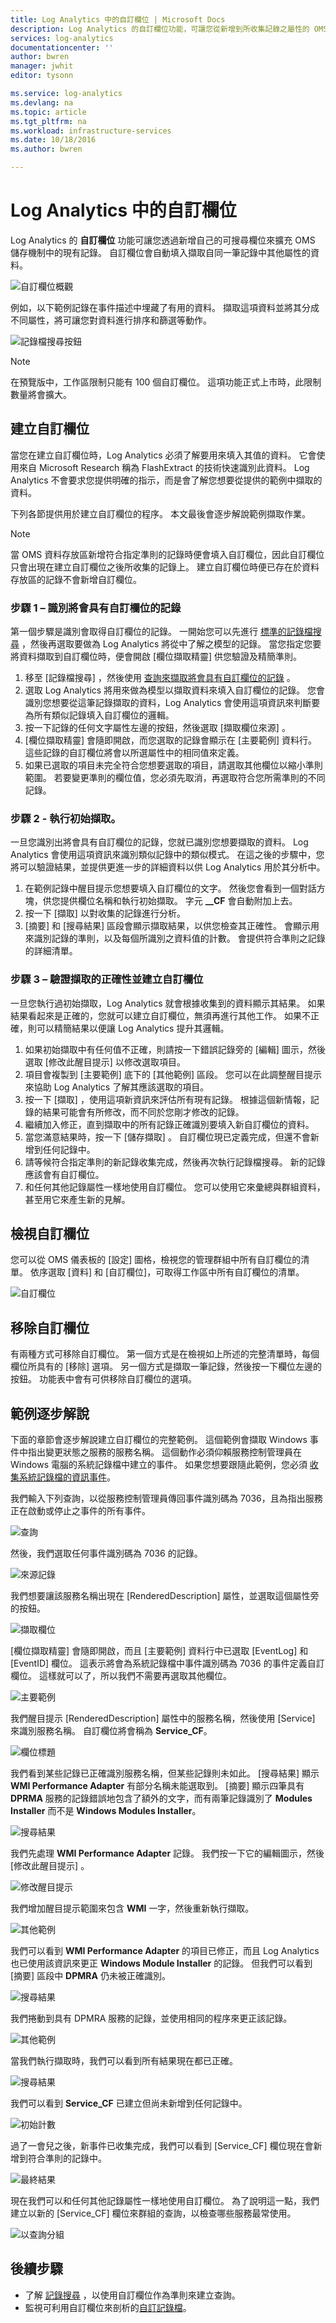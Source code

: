 ```yaml
---
title: Log Analytics 中的自訂欄位 | Microsoft Docs
description: Log Analytics 的自訂欄位功能，可讓您從新增到所收集記錄之屬性的 OMS 資料建立自己的可搜尋欄位。  本文說明用來建立自訂欄位的程序，並透過範例事件提供詳細的逐步解說。
services: log-analytics
documentationcenter: ''
author: bwren
manager: jwhit
editor: tysonn

ms.service: log-analytics
ms.devlang: na
ms.topic: article
ms.tgt_pltfrm: na
ms.workload: infrastructure-services
ms.date: 10/18/2016
ms.author: bwren

---
```

# <a name="custom-fields-in-log-analytics"></a>Log Analytics 中的自訂欄位
Log Analytics 的 **自訂欄位** 功能可讓您透過新增自己的可搜尋欄位來擴充 OMS 儲存機制中的現有記錄。  自訂欄位會自動填入擷取自同一筆記錄中其他屬性的資料。

![自訂欄位概觀](media/log-analytics-custom-fields/overview.png)

例如，以下範例記錄在事件描述中埋藏了有用的資料。  擷取這項資料並將其分成不同屬性，將可讓您對資料進行排序和篩選等動作。

![記錄檔搜尋按鈕](media/log-analytics-custom-fields/sample-extract.png)

> [!NOTE]
> 在預覽版中，工作區限制只能有 100 個自訂欄位。  這項功能正式上市時，此限制數量將會擴大。
> 
> 

## <a name="creating-a-custom-field"></a>建立自訂欄位
當您在建立自訂欄位時，Log Analytics 必須了解要用來填入其值的資料。  它會使用來自 Microsoft Research 稱為 FlashExtract 的技術快速識別此資料。  Log Analytics 不會要求您提供明確的指示，而是會了解您想要從提供的範例中擷取的資料。

下列各節提供用於建立自訂欄位的程序。  本文最後會逐步解說範例擷取作業。

> [!NOTE]
> 當 OMS 資料存放區新增符合指定準則的記錄時便會填入自訂欄位，因此自訂欄位只會出現在建立自訂欄位之後所收集的記錄上。  建立自訂欄位時便已存在於資料存放區的記錄不會新增自訂欄位。
> 
> 

### <a name="step-1-identify-records-that-will-have-the-custom-field"></a>步驟 1 – 識別將會具有自訂欄位的記錄
第一個步驟是識別會取得自訂欄位的記錄。  一開始您可以先進行 [標準的記錄檔搜尋](log-analytics-log-searches.md) ，然後再選取要做為 Log Analytics 將從中了解之模型的記錄。  當您指定您要將資料擷取到自訂欄位時，便會開啟 [欄位擷取精靈]  供您驗證及精簡準則。

1. 移至 [記錄檔搜尋]  ，然後使用 [查詢來擷取將會具有自訂欄位的記錄](log-analytics-log-searches.md) 。
2. 選取 Log Analytics 將用來做為模型以擷取資料來填入自訂欄位的記錄。  您會識別您想要從這筆記錄擷取的資料，Log Analytics 會使用這項資訊來判斷要為所有類似記錄填入自訂欄位的邏輯。
3. 按一下記錄的任何文字屬性左邊的按鈕，然後選取 [擷取欄位來源] 。
4. [欄位擷取精靈] 會隨即開啟，而您選取的記錄會顯示在 [主要範例] 資料行。  這些記錄的自訂欄位將會以所選屬性中的相同值來定義。  
5. 如果已選取的項目未完全符合您想要選取的項目，請選取其他欄位以縮小準則範圍。  若要變更準則的欄位值，您必須先取消，再選取符合您所需準則的不同記錄。

### <a name="step-2-perform-initial-extract"></a>步驟 2 - 執行初始擷取。
一旦您識別出將會具有自訂欄位的記錄，您就已識別您想要擷取的資料。  Log Analytics 會使用這項資訊來識別類似記錄中的類似模式。  在這之後的步驟中，您將可以驗證結果，並提供更進一步的詳細資料以供 Log Analytics 用於其分析中。

1. 在範例記錄中醒目提示您想要填入自訂欄位的文字。  然後您會看到一個對話方塊，供您提供欄位名稱和執行初始擷取。  字元 **\__CF** 會自動附加上去。
2. 按一下 [擷取]  以對收集的記錄進行分析。  
3. [摘要] 和 [搜尋結果] 區段會顯示擷取結果，以供您檢查其正確性。   會顯示用來識別記錄的準則，以及每個所識別之資料值的計數。   會提供符合準則之記錄的詳細清單。

### <a name="step-3-verify-accuracy-of-the-extract-and-create-custom-field"></a>步驟 3 – 驗證擷取的正確性並建立自訂欄位
一旦您執行過初始擷取，Log Analytics 就會根據收集到的資料顯示其結果。  如果結果看起來是正確的，您就可以建立自訂欄位，無須再進行其他工作。  如果不正確，則可以精簡結果以便讓 Log Analytics 提升其邏輯。

1. 如果初始擷取中有任何值不正確，則請按一下錯誤記錄旁的 [編輯] 圖示，然後選取 [修改此醒目提示] 以修改選取項目。
2. 項目會複製到 [主要範例] 底下的 [其他範例] 區段。  您可以在此調整醒目提示來協助 Log Analytics 了解其應該選取的項目。
3. 按一下 [擷取]  ，使用這項新資訊來評估所有現有記錄。  根據這個新情報，記錄的結果可能會有所修改，而不同於您剛才修改的記錄。
4. 繼續加入修正，直到擷取中的所有記錄正確識別要填入新自訂欄位的資料。
5. 當您滿意結果時，按一下 [儲存擷取]  。  自訂欄位現已定義完成，但還不會新增到任何記錄中。
6. 請等候符合指定準則的新記錄收集完成，然後再次執行記錄檔搜尋。 新的記錄應該會有自訂欄位。
7. 和任何其他記錄屬性一樣地使用自訂欄位。  您可以使用它來彙總與群組資料，甚至用它來產生新的見解。

## <a name="viewing-custom-fields"></a>檢視自訂欄位
您可以從 OMS 儀表板的 [設定]  圖格，檢視您的管理群組中所有自訂欄位的清單。  依序選取 [資料] 和 [自訂欄位]，可取得工作區中所有自訂欄位的清單。  

![自訂欄位](media/log-analytics-custom-fields/list.png)

## <a name="removing-a-custom-field"></a>移除自訂欄位
有兩種方式可移除自訂欄位。  第一個方式是在檢視如上所述的完整清單時，每個欄位所具有的 [移除]  選項。  另一個方式是擷取一筆記錄，然後按一下欄位左邊的按鈕。  功能表中會有可供移除自訂欄位的選項。

## <a name="sample-walkthrough"></a>範例逐步解說
下面的章節會逐步解說建立自訂欄位的完整範例。  這個範例會擷取 Windows 事件中指出變更狀態之服務的服務名稱。  這個動作必須仰賴服務控制管理員在 Windows 電腦的系統記錄檔中建立的事件。  如果您想要跟隨此範例，您必須 [收集系統記錄檔的資訊事件](log-analytics-data-sources-windows-events.md)。

我們輸入下列查詢，以從服務控制管理員傳回事件識別碼為 7036，且為指出服務正在啟動或停止之事件的所有事件。

![查詢](media/log-analytics-custom-fields/query.png)

然後，我們選取任何事件識別碼為 7036 的記錄。

![來源記錄](media/log-analytics-custom-fields/source-record.png)

我們想要讓該服務名稱出現在 [RenderedDescription]  屬性，並選取這個屬性旁的按鈕。

![擷取欄位](media/log-analytics-custom-fields/extract-fields.png)

[欄位擷取精靈] 會隨即開啟，而且 [主要範例] 資料行中已選取 [EventLog] 和 [EventID] 欄位。  這表示將會為系統記錄檔中事件識別碼為 7036 的事件定義自訂欄位。  這樣就可以了，所以我們不需要再選取其他欄位。

![主要範例](media/log-analytics-custom-fields/main-example.png)

我們醒目提示 [RenderedDescription] 屬性中的服務名稱，然後使用 [Service] 來識別服務名稱。  自訂欄位將會稱為 **Service_CF**。

![欄位標題](media/log-analytics-custom-fields/field-title.png)

我們看到某些記錄已正確識別服務名稱，但某些記錄則未如此。   [搜尋結果] 顯示 **WMI Performance Adapter** 有部分名稱未能選取到。  [摘要] 顯示四筆具有 **DPRMA** 服務的記錄錯誤地包含了額外的文字，而有兩筆記錄識別了 **Modules Installer** 而不是 **Windows Modules Installer**。  

![搜尋結果](media/log-analytics-custom-fields/search-results-01.png)

我們先處理 **WMI Performance Adapter** 記錄。  我們按一下它的編輯圖示，然後 [修改此醒目提示] 。  

![修改醒目提示](media/log-analytics-custom-fields/modify-highlight.png)

我們增加醒目提示範圍來包含 **WMI** 一字，然後重新執行擷取。  

![其他範例](media/log-analytics-custom-fields/additional-example-01.png)

我們可以看到 **WMI Performance Adapter** 的項目已修正，而且 Log Analytics 也已使用該資訊來更正 **Windows Module Installer** 的記錄。  但我們可以看到 [摘要] 區段中 **DPMRA** 仍未被正確識別。

![搜尋結果](media/log-analytics-custom-fields/search-results-02.png)

我們捲動到具有 DPMRA 服務的記錄，並使用相同的程序來更正該記錄。

![其他範例](media/log-analytics-custom-fields/additional-example-02.png)

 當我們執行擷取時，我們可以看到所有結果現在都已正確。

![搜尋結果](media/log-analytics-custom-fields/search-results-03.png)

我們可以看到 **Service_CF** 已建立但尚未新增到任何記錄中。

![初始計數](media/log-analytics-custom-fields/initial-count.png)

過了一會兒之後，新事件已收集完成，我們可以看到 [Service_CF] 欄位現在會新增到符合準則的記錄中。

![最終結果](media/log-analytics-custom-fields/final-results.png)

現在我們可以和任何其他記錄屬性一樣地使用自訂欄位。  為了說明這一點，我們建立以新的 [Service_CF] 欄位來群組的查詢，以檢查哪些服務最常使用。

![以查詢分組](media/log-analytics-custom-fields/query-group.png)

## <a name="next-steps"></a>後續步驟
* 了解 [記錄搜尋](log-analytics-log-searches.md) ，以使用自訂欄位作為準則來建立查詢。
* 監視可利用自訂欄位來剖析的[自訂記錄檔](log-analytics-data-sources-custom-logs.md)。

<!--HONumber=Oct16_HO2-->


